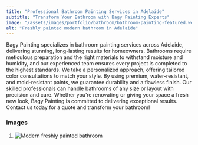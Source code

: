 ```yaml
---
title: "Professional Bathroom Painting Services in Adelaide"
subtitle: "Transform Your Bathroom with Bagy Painting Experts"
image: "/assets/images/portfolio/bathroom/bathroom-painting-featured.webp"
alt: "Freshly painted modern bathroom in Adelaide"
---
```


Bagy Painting specializes in bathroom painting services across Adelaide, delivering stunning, long-lasting results for homeowners. Bathrooms require meticulous preparation and the right materials to withstand moisture and humidity, and our experienced team ensures every project is completed to the highest standards. We take a personalized approach, offering tailored color consultations to match your style. By using premium, water-resistant, and mold-resistant paints, we guarantee durability and a flawless finish. Our skilled professionals can handle bathrooms of any size or layout with precision and care. Whether you’re renovating or giving your space a fresh new look, Bagy Painting is committed to delivering exceptional results. Contact us today for a quote and transform your bathroom!

### Images

1. ![Modern freshly painted bathroom](/assets/images/portfolio/bathroom/bathroom-painting.webp)  
